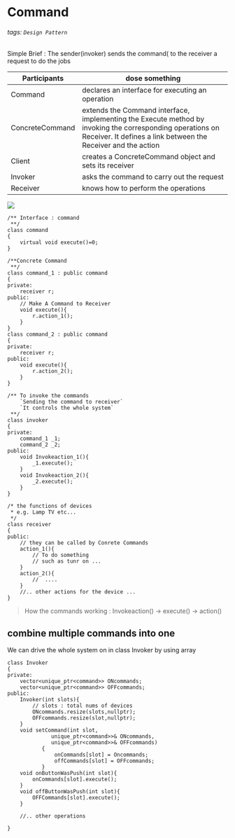 # Command

###### tags: `Design Pattern`

Simple Brief : The sender(invoker) sends the command( to the receiver a request to do the jobs


|Participants | dose something |
|-------------|--|
|Command      |declares an interface for executing an operation|
|ConcreteCommand| extends the Command interface, implementing the Execute method by invoking the corresponding operations on Receiver. It defines a link between the Receiver and the action
|Client       |creates a ConcreteCommand object and sets its receiver
|Invoker      |asks the command to carry out the request
|Receiver     | knows how to perform the operations


![](https://i.imgur.com/j3u2Wol.png)


```cpp=
/** Interface : command 
 **/
class command
{
    virtual void execute()=0;
}

/**Concrete Command
 **/
class command_1 : public command
{
private:
    receiver r;
public:
    // Make A Command to Receiver
    void execute(){
        r.action_1();
    }
}
class command_2 : public command
{
private:
    receiver r;
public:
    void execute(){
        r.action_2();
    }
}

/** To invoke the commands
    `Sending the command to receiver`
    `It controls the whole system`
 **/
class invoker 
{
private:
    command_1 _1;
    command_2 _2;
public:
    void Invokeaction_1(){
        _1.execute();
    }
    void Invokeaction_2(){
        _2.execute();
    }
}

/* the functions of devices 
 * e.g. Lamp TV etc...
 */
class receiver
{
public:
    // they can be called by Conrete Commands
    action_1(){
        // To do something
        // such as tunr on ... 
    }
    action_2(){
        //  ....
    }
    //.. other actions for the device ...
}
```
> How the commands working
> : Invokeaction() -> execute() -> action()


## combine multiple commands into one
We can drive the whole system on in class Invoker by using array

```cpp=
class Invoker
{
private:
    vector<unique_ptr<command>> ONcommands;
    vector<unique_ptr<command>> OFFcommands;
public:
    Invoker(int slots){
        // slots : total nums of devices
        ONcommands.resize(slots,nullptr);
        OFFcommands.resize(slot,nullptr);
    }
    void setCommand(int slot, 
              unique_ptr<command>>& ONcommands,
              unique_ptr<command>>& OFFcommands)
           {
               onCommands[slot] = Oncommands;
               offCommands[slot] = OFFcommands;
           }
    void onButtonWasPush(int slot){
        onCommands[slot].execute();
    }
    void offButtonWasPush(int slot){
        OFFCommands[slot].execute();
    }
    
    //.. other operations
    
}
```
